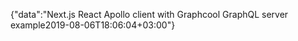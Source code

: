 {"data":"Next.js React Apollo client with Graphcool GraphQL server example2019-08-06T18:06:04+03:00"}
